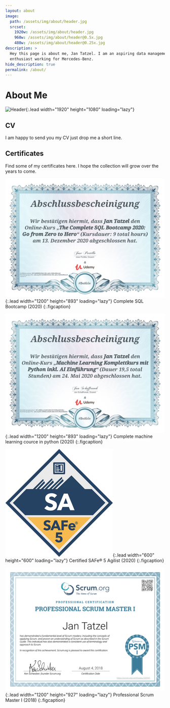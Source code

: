 ```yaml
---
layout: about
image:
  path: /assets/img/about/header.jpg
  srcset:
    1920w: /assets/img/about/header.jpg
    960w: /assets/img/about/header@0.5x.jpg
    480w: /assets/img/about/header@0.25x.jpg
description: >
  Hey this page is about me, Jan Tatzel. I am an aspiring data management
  enthusiast working for Mercedes-Benz.
hide_description: true
permalink: /about/
---
```


# About Me
![Header]($baseurl/assets/img/about/header.jpg){:.lead width="1920" height="1080" loading="lazy"}


<!--author-->

## CV

I am happy to send you my CV just drop me a short line.

## Certificates

Find some of my certificates here. I hope the collection will grow over the years to come.

![SQLCert](/assets/img/about/SQLCert.jpg){:.lead width="1200" height="893" loading="lazy"}
Complete SQL Bootcamp (2020)
{:.figcaption}

![MLCert](/assets/img/about/MLCert.jpg){:.lead width="1200" height="893" loading="lazy"}
Complete machine learning cource in python (2020)
{:.figcaption}

![SAFE](/assets/img/about/SAFe.png){:.lead width="600" height="600" loading="lazy"}
Certified SAFe® 5 Agilist (2020)
{:.figcaption}

![PSMI](/assets/img/about/PSMI.jpg){:.lead width="1200" height="927" loading="lazy"}
Professional Scrum Master I (2018)
{:.figcaption}




[blog]: /
[resume]: https://hydejack.com/resume/

